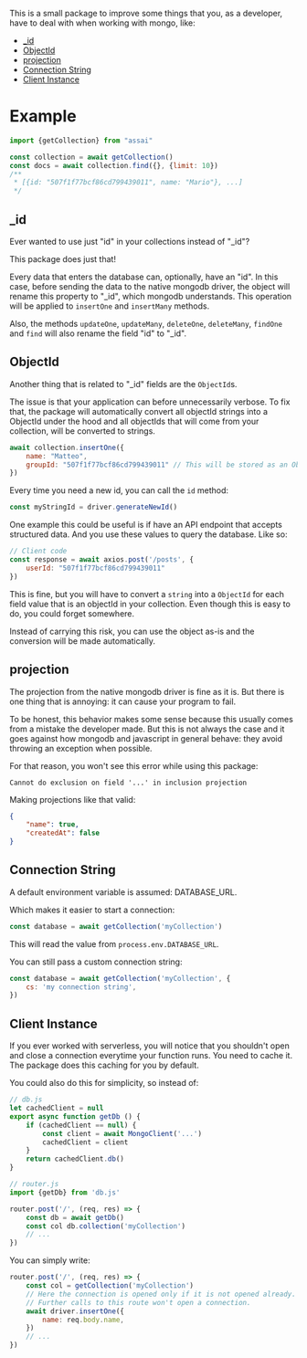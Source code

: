 This is a small package to improve some things that you, as a developer, have to deal with when working with mongo, like:

- [_id](##_id)
- [ObjectId](##ObjectId)
- [projection](##projection)
- [Connection String](##connection-string)
- [Client Instance](##client-instance)

# Example

```js
import {getCollection} from "assai"

const collection = await getCollection()
const docs = await collection.find({}, {limit: 10})
/**
 * [{id: "507f1f77bcf86cd799439011", name: "Mario"}, ...]
 */
```

## _id

Ever wanted to use just "id" in your collections instead of "_id"?

This package does just that!

Every data that enters the database can, optionally, have an "id". In this case, before sending the data to the native mongodb driver, the object will rename this property to "_id", which mongodb understands. This operation will be applied to `insertOne` and `insertMany` methods.

Also, the methods `updateOne`, `updateMany`, `deleteOne`, `deleteMany`, `findOne` and `find` will also rename the field "id" to "_id".

## ObjectId

Another thing that is related to "_id" fields are the `ObjectId`s.

The issue is that your application can before unnecessarily verbose. To fix that, the package will automatically convert all objectId strings into a ObjectId under the hood and all objectIds that will come from your collection, will be converted to strings.

```js
await collection.insertOne({
    name: "Matteo",
    groupId: "507f1f77bcf86cd799439011" // This will be stored as an ObjectId
})
```

Every time you need a new id, you can call the `id` method:

```js
const myStringId = driver.generateNewId()
```

One example this could be useful is if have an API endpoint that accepts structured data. And you use these values to query the database. Like so:

```js
// Client code
const response = await axios.post('/posts', {
    userId: "507f1f77bcf86cd799439011"
})
```

This is fine, but you will have to convert a `string` into a `ObjectId` for each field value that is an objectId in your collection. Even though this is easy to do, you could forget somewhere.

Instead of carrying this risk, you can use the object as-is and the conversion will be made automatically.

## projection

The projection from the native mongodb driver is fine as it is. But there is one thing that is annoying: it can cause your program to fail.

To be honest, this behavior makes some sense because this usually comes from a mistake the developer made. But this is not always the case and it goes against how mongodb and javascript in general behave: they avoid throwing an exception when possible.

For that reason, you won't see this error while using this package:
```
Cannot do exclusion on field '...' in inclusion projection
```

Making projections like that valid:
```json
{
    "name": true,
    "createdAt": false
}
```

## Connection String

A default environment variable is assumed: DATABASE_URL.

Which makes it easier to start a connection:
```js
const database = await getCollection('myCollection')
```
This will read the value from `process.env.DATABASE_URL`.

You can still pass a custom connection string:
```js
const database = await getCollection('myCollection', {
    cs: 'my connection string',
})
```

## Client Instance

If you ever worked with serverless, you will notice that you shouldn't open and close a connection everytime your function runs. You need to cache it. The package does this caching for you by default.

You could also do this for simplicity, so instead of:
```js
// db.js
let cachedClient = null
export async function getDb () {
    if (cachedClient == null) {
        const client = await MongoClient('...')
        cachedClient = client
    }
    return cachedClient.db()
}

// router.js
import {getDb} from 'db.js'

router.post('/', (req, res) => {
    const db = await getDb()
    const col db.collection('myCollection')
    // ...
})
```

You can simply write:
```js
router.post('/', (req, res) => {
    const col = getCollection('myCollection')
    // Here the connection is opened only if it is not opened already.
    // Further calls to this route won't open a connection.
    await driver.insertOne({
        name: req.body.name,
    })
    // ...
})
```